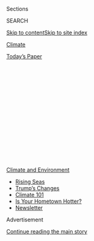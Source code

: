 <div id="app">

<div>

<div>

<div>

<div class="NYTAppHideMasthead css-1q2w90k e1suatyy0">

<div class="section css-ui9rw0 e1suatyy2">

<div class="css-eph4ug er09x8g0">

<div class="css-6n7j50">

</div>

<span class="css-1dv1kvn">Sections</span>

<div class="css-10488qs">

<span class="css-1dv1kvn">SEARCH</span>

</div>

[Skip to content](#site-content)[Skip to site
index](#site-index)

</div>

<div id="masthead-section-label" class="css-1wr3we4 eaxe0e00">

[Climate](https://www.nytimes3xbfgragh.onion/section/climate)

</div>

<div class="css-10698na e1huz5gh0">

</div>

</div>

<div id="masthead-bar-one" class="section hasLinks css-15hmgas e1csuq9d3">

<div class="css-uqyvli e1csuq9d0">

</div>

<div class="css-1uqjmks e1csuq9d1">

</div>

<div class="css-9e9ivx">

[](https://myaccount.nytimes3xbfgragh.onion/auth/login?response_type=cookie&client_id=vi)

</div>

<div class="css-1bvtpon e1csuq9d2">

[Today’s
Paper](https://www.nytimes3xbfgragh.onion/section/todayspaper)

</div>

</div>

</div>

</div>

<div data-aria-hidden="false">

<div id="site-content" data-role="main">

<div>

<div class="css-1aor85t" style="opacity:0.000000001;z-index:-1;visibility:hidden">

<div class="css-1hqnpie">

<div class="css-epjblv">

<span class="css-17xtcya">[Climate](/section/climate)</span><span class="css-x15j1o">|</span><span class="css-fwqvlz">Virus
Crisis Exposes Cascading Weaknesses in U.S. Disaster
Response</span>

</div>

<div class="css-k008qs">

<div class="css-1iwv8en">

<span class="css-18z7m18"></span>

<div>

</div>

</div>

<span class="css-1n6z4y">https://nyti.ms/2Tv736k</span>

<div class="css-1705lsu">

<div class="css-4xjgmj">

<div class="css-4skfbu" data-role="toolbar" data-aria-label="Social Media Share buttons, Save button, and Comments Panel with current comment count" data-testid="share-tools">

  - 
  - 
  - 
  - 
    
    <div class="css-6n7j50">
    
    </div>

  - 
  - 

</div>

</div>

</div>

</div>

</div>

</div>

<div id="NYT_TOP_BANNER_REGION" class="css-13pd83m">

<div>

<div id="styln-prism-menu-1591906231550" class="section interactive-content interactive-size-medium css-1edisqu">

<div class="css-17ih8de interactive-body">

<div id="scroll-container" class="css-1gj85ro">

[<span class="styln-title-wrap"><span class="css-1pje3qr">Climate
and</span><span class="css-1pje3qr">
Environment</span></span>](https://www.nytimes3xbfgragh.onion/section/climate?action=click&pgtype=Article&state=default&region=TOP_BANNER&context=storylines_menu)

  - [Rising
    Seas](https://www.nytimes3xbfgragh.onion/2020/07/30/climate/sea-level-inland-floods.html?action=click&pgtype=Article&state=default&region=TOP_BANNER&context=storylines_menu)
  - [Trump’s
    Changes](https://www.nytimes3xbfgragh.onion/interactive/2020/climate/trump-environment-rollbacks.html?action=click&pgtype=Article&state=default&region=TOP_BANNER&context=storylines_menu)
  - [Climate 101](https://www.nytimes3xbfgragh.onion/interactive/2020/04/19/climate/climate-crash-course-1.html?action=click&pgtype=Article&state=default&region=TOP_BANNER&context=storylines_menu)
  - [Is Your Hometown
    Hotter?](https://www.nytimes3xbfgragh.onion/interactive/2018/08/30/climate/how-much-hotter-is-your-hometown.html?action=click&pgtype=Article&state=default&region=TOP_BANNER&context=storylines_menu)
  - [Newsletter](https://www.nytimes3xbfgragh.onion/newsletters/climate-change?action=click&pgtype=Article&state=default&region=TOP_BANNER&context=storylines_menu)

</div>

</div>

</div>

</div>

</div>

<div id="top-wrapper" class="css-1sy8kpn">

<div id="top-slug" class="css-l9onyx">

Advertisement

</div>

[Continue reading the main
story](#after-top)

<div class="ad top-wrapper" style="text-align:center;height:100%;display:block;min-height:250px">

<div id="top" class="place-ad" data-position="top" data-size-key="top">

</div>

</div>

<div id="after-top">

</div>

</div>

<div>

<div id="sponsor-wrapper" class="css-1hyfx7x">

<div id="sponsor-slug" class="css-19vbshk">

Supported by

</div>

[Continue reading the main
story](#after-sponsor)

<div id="sponsor" class="ad sponsor-wrapper" style="text-align:center;height:100%;display:block">

</div>

<div id="after-sponsor">

</div>

</div>

<div class="css-186x18t">

</div>

<div class="css-1vkm6nb ehdk2mb0">

# Virus Crisis Exposes Cascading Weaknesses in U.S. Disaster Response

</div>

<div class="css-79elbk" data-testid="photoviewer-wrapper">

<div class="css-z3e15g" data-testid="photoviewer-wrapper-hidden">

</div>

<div class="css-1a48zt4 ehw59r15" data-testid="photoviewer-children">

![<span class="css-16f3y1r e13ogyst0" data-aria-hidden="true">Volunteers
unloaded supplies for drive-up food distribution in Yakima, Wash., this
week.</span><span class="css-cnj6d5 e1z0qqy90" itemprop="copyrightHolder"><span class="css-1ly73wi e1tej78p0">Credit...</span><span><span>Amanda
Ray/Yakima Herald-Republic, via Associated
Press</span></span></span>](https://static01.graylady3jvrrxbe.onion/images/2020/05/22/climate/22CLI-FEMA1/22CLI-FEMA1-articleLarge.jpg?quality=75&auto=webp&disable=upscale)

</div>

</div>

<div class="css-18e8msd">

<div class="css-vp77d3 epjyd6m0">

<div class="css-hus3qt ey68jwv0" data-aria-hidden="true">

[![Christopher
Flavelle](https://static01.graylady3jvrrxbe.onion/images/2019/06/28/climate/author-chris-flavelle/author-chris-flavelle-thumbLarge-v3.png
"Christopher Flavelle")](https://www.nytimes3xbfgragh.onion/by/christopher-flavelle)

</div>

<div class="css-1baulvz">

By [<span class="css-1baulvz last-byline" itemprop="name">Christopher
Flavelle</span>](https://www.nytimes3xbfgragh.onion/by/christopher-flavelle)

</div>

</div>

  - 
    
    <div class="css-ld3wwf e16638kd2">
    
    May 22,
    2020
    
    </div>

  - 
    
    <div class="css-4xjgmj">
    
    <div class="css-d8bdto" data-role="toolbar" data-aria-label="Social Media Share buttons, Save button, and Comments Panel with current comment count" data-testid="share-tools">
    
      - 
      - 
      - 
      - 
        
        <div class="css-6n7j50">
        
        </div>
    
      - 
      - 
    
    </div>
    
    </div>

</div>

</div>

<div class="section meteredContent css-1r7ky0e" name="articleBody" itemprop="articleBody">

<div class="css-1fanzo5 StoryBodyCompanionColumn">

<div class="css-53u6y8">

WASHINGTON — For decades, the backbone of the nation’s disaster response
system — and a hallmark of American generosity — has been its army of
volunteers who race toward danger to help shelter, feed and counsel
victims of hurricanes, wildfires and other calamities.

However, the Covid-19 pandemic has exposed a critical weakness in this
system: Most volunteers are older people at higher risk from the virus,
so this year they can’t participate in person. Typically more than five
million volunteers work in disaster relief annually, said Greg
Forrester, president of National Voluntary Organizations Active in
Disasters, an association of nonprofit groups, but this year he expects
the number to decline by 50 percent.

Asked how disaster relief efforts can meet the usual demand with half as
many people, Mr. Forrester said: “You won’t.”

It is the latest in a cascading series of problems facing an already
fraying system ahead of what is expected to be an [unusually
severe](https://www.nytimes3xbfgragh.onion/2020/05/21/climate/hurricane-season-2020-noaa.html)
hurricane season combined with disasters like this week’s dam collapse
and flooding in Michigan, a state particularly hard hit by Covid-19.

</div>

</div>

<div class="css-1fanzo5 StoryBodyCompanionColumn">

<div class="css-53u6y8">

The Federal Emergency Management Agency is [running
short](https://www.nytimes3xbfgragh.onion/2020/04/03/climate/fema-staff-shortage-coronavirus.html)
of highly trained personnel as the virus depletes its staff.
Longstanding procedures for sheltering victims in gymnasiums or other
crowded spaces [suddenly are
dangerous](https://www.nytimes3xbfgragh.onion/2020/03/21/climate/virus-fema-disaster-aid-shelter.html)
because they risk worsening the pandemic. And traditional agreements
among states to help each other if crisis strikes are now sputtering as
states remain wary of exposing their own people to the virus.

It amounts to one of the most severe tests in decades for a system
designed to respond to local or regional storms or other disasters — not
a crisis on a national scale. Yet FEMA has been forced to take a primary
role in Covid-19, deploying more than 3,000 staff nationwide and
effectively running its first 50-state disaster response.

“A pandemic complicates every aspect of disaster planning and response
in a way that we have never experienced before,” said Chris Currie, who
leads the team at the nonpartisan Government Accountability Office that
looks at emergency management. “You’re only as good as the weakest
link.”

FEMA says it has taken steps to prepare for hurricane season, including
expanding its coordination center in Washington, hiring staff and
working with state and local officials and nonprofits to adapt to the
pandemic. “We have not taken our eye off the ball about handling other
disasters that may occur during this time,” Peter Gaynor, FEMA’s
administrator, said in a briefing this month.

</div>

</div>

<div class="css-1fanzo5 StoryBodyCompanionColumn">

<div class="css-53u6y8">

On Wednesday, the agency said it intended to avoid, as much as possible,
sending relief staff into disaster zones this year, instead relying on
“virtual” assistance such as talking to survivors by phone, using
photos or other documentation of storm damage to approve claims and
meeting with state and local counterparts online rather than in person.

</div>

</div>

<div class="css-79elbk" data-testid="photoviewer-wrapper">

<div class="css-z3e15g" data-testid="photoviewer-wrapper-hidden">

</div>

<div class="css-1a48zt4 ehw59r15" data-testid="photoviewer-children">

![<span class="css-16f3y1r e13ogyst0" data-aria-hidden="true">Peter
Gaynor, FEMA’s administrator, at a White House coronavirus briefing in
March.</span><span class="css-cnj6d5 e1z0qqy90" itemprop="copyrightHolder"><span class="css-1ly73wi e1tej78p0">Credit...</span><span>Al
Drago for The New York
Times</span></span>](https://static01.graylady3jvrrxbe.onion/images/2020/05/22/climate/22CLI-FEMA2/merlin_170845608_9276114d-fed5-432f-bdb5-5939a08e0d3f-articleLarge.jpg?quality=75&auto=webp&disable=upscale)

</div>

</div>

<div class="css-1fanzo5 StoryBodyCompanionColumn">

<div class="css-53u6y8">

Volunteers are key to America’s disaster response, distributing
supplies, clearing debris, and rebuilding homes. In interviews,
executives with the nonprofit organizations like the Salvation Army that
help organize volunteer teams said that, in normal years, they would be
training and equipping thousands of people and flying them to whichever
part of the country needs help, then housing and feeding them in close
quarters.

<div id="NYT_MAIN_CONTENT_1_REGION" class="css-9tf9ac">

<div>

<div id="styln-prism-guide-1593610178459" class="section interactive-content interactive-size-medium css-1ftcdic">

<div class="css-17ih8de interactive-body">

<div id="prism-freeform-block-37356" class="css-19mumt8" data-role="complementary" data-storyline="Climate and Environment" data-truncated="false" tabindex="0">

<div class="css-a8d9oz">

<div>

[](https://www.nytimes3xbfgragh.onion/section/climate?action=click&pgtype=Article&state=default&region=MAIN_CONTENT_1&context=storylines_keepup)

### Climate and Environment ›

#### Keep Up on the Latest Climate News

Updated July 30, 2020

Here’s what you need to know about the latest climate change news this
week:

  -   - [Floods
        in](https://www.nytimes3xbfgragh.onion/2020/07/30/climate/bangladesh-floods.html?action=click&pgtype=Article&state=default&region=MAIN_CONTENT_1&context=storylines_keepup)[Bangladesh](https://www.nytimes3xbfgragh.onion/2020/07/30/climate/bangladesh-floods.html?action=click&pgtype=Article&state=default&region=MAIN_CONTENT_1&context=storylines_keepup)
        are punishing the people least responsible for climate change.
      - As climate change raises sea levels, [storm surges and high
        tides](https://www.nytimes3xbfgragh.onion/2020/07/30/climate/sea-level-inland-floods.html?action=click&pgtype=Article&state=default&region=MAIN_CONTENT_1&context=storylines_keepup)
        are likely to push farther inland.
      - The E.P.A. inspector general plans to investigate whether a
        rollback of fuel efficiency standards [violated government
        rules](https://www.nytimes3xbfgragh.onion/2020/07/27/climate/trump-fuel-efficiency-rule.html?action=click&pgtype=Article&state=default&region=MAIN_CONTENT_1&context=storylines_keepup).

<div id="styln-survey-component-37356" class="styln-survey-component">

</div>

</div>

</div>

</div>

</div>

</div>

</div>

</div>

Suddenly, none of that works.

Three-quarters of the Salvation Army’s volunteers for most disasters are
65 or older, according to Jeff Jellets, the group’s disaster coordinator
for the southern United States. For those people, “We’re telling them,
maybe this isn’t the best time for you to deploy,” he said, given that
older people are at particularly high risk from Covid-19.

The consequences could be enormous: The Salvation Army has more than 2.7
million volunteers annually for everything from disaster response to
after-school programs and vocational programs. Disaster volunteers
worked 3.5 million hours during the 2017 hurricane season.

The Salvation Army is considering using more paid staff and housing them
in hotels rather than dormitories. But that’s expensive, Mr. Jellets
said, and the pandemic has closed many of the Salvation Army’s thrift
stores, which bring in almost in $600 million annually in sales.

Habitat for Humanity, which last year helped rebuild or repair almost
700 homes damaged by disasters in the United States, also gets many of
its volunteers from older Americans, according to Jonathan Reckford, the
chief executive officer. Given the risks of air travel combined with the
danger that volunteers inadvertently bring the disease into a community
they’re trying to help, Mr. Reckford said Habitat for Humanity had hit
pause, for now, on deploying any volunteers.

Overall, the organization fielded 1.2 million volunteers last year for
all its work. It did not break out a number for disaster response.

</div>

</div>

<div class="css-1fanzo5 StoryBodyCompanionColumn">

<div class="css-53u6y8">

<div class="css-1q1hscp">

<div class="css-1xk4eoy">

<div id="CLIM">

</div>

</div>

</div>

That means its group quite likely won’t be able to respond the way it
usually does if a hurricane were to strike the United States this year.
“It’s our greatest fear right now,” Mr. Reckford said.

If a disaster struck a part of the country that was under large-scale
quarantine, “we would really have to back away from some of our response
in those areas,” Mary Casey-Lockyer, a senior associate with the
disaster health program for the American Red Cross, said during a
webinar for nonprofits last week. The Red Cross deployed 9,000 workers
to large disasters last year; it expects to deploy half as many
volunteers as usual in person this year.

“I don’t want to imagine a world where it’s so bad we can’t respond,”
added Cathy Earl, director of disaster response for the United Methodist
Committee on Relief, which has 10,000 volunteers around the country who
work on disaster response. She said it was hard to project how many
volunteers would be deployed this year, but called a 50 percent decrease
“a reasonable estimate.”

The volunteer shortage threatens to ripple through the nation’s disaster
response system, exacerbating other problems.

One spillover effect will be financial. Under federal law, state or
local governments typically have to put up $25 for every $75 the federal
government provides for disaster relief. But they’re allowed to count
the services of volunteers toward that amount, Mr. Forrester said.

As a result, fewer volunteers means cities, counties and states need to
come up with more of their own money to get federal aid.

</div>

</div>

<div class="css-1fanzo5 StoryBodyCompanionColumn">

<div class="css-53u6y8">

But local governments are already struggling financially from the virus.
Counties alone have seen [$144
billion](https://www.naco.org/sites/default/files/documents/NACo_COVID-19_Fiscal_Impact_Analysis-Executive_Summary_0.pdf)
in lost income and increased expenditures, more than one-fifth of their
total budgets, according to the National Association of Counties. “Our
costs are skyrocketing and our revenues are plummeting,” said Paul
Guequierre, a spokesman for the
association.

</div>

</div>

<div class="css-79elbk" data-testid="photoviewer-wrapper">

<div class="css-z3e15g" data-testid="photoviewer-wrapper-hidden">

</div>

<div class="css-1a48zt4 ehw59r15" data-testid="photoviewer-children">

<div class="css-1xdhyk6 erfvjey0">

<span class="css-1ly73wi e1tej78p0">Image</span>

<div class="css-zjzyr8">

<div data-testid="lazyimage-container" style="height:257.77777777777777px">

</div>

</div>

</div>

<span class="css-16f3y1r e13ogyst0" data-aria-hidden="true">Volunteers
arranged cots at the Dallas Convention Center for people displaced by
Hurricane Harvey in
2017.</span><span class="css-cnj6d5 e1z0qqy90" itemprop="copyrightHolder"><span class="css-1ly73wi e1tej78p0">Credit...</span><span>Jim
Wilson/The New York Times</span></span>

</div>

</div>

<div class="css-1fanzo5 StoryBodyCompanionColumn">

<div class="css-53u6y8">

At the same time, the federal government is asking local officials to
take on new tasks.

One of the toughest challenges will be evacuating and sheltering people
[without spreading the
virus](https://www.nytimes3xbfgragh.onion/2020/03/21/climate/virus-fema-disaster-aid-shelter.html).
This week following the dam collapse in Michigan, Gov. Gretchen Whitmer
[acknowledged](https://www.nytimes3xbfgragh.onion/2020/05/19/us/michigan-dam-breach.html?action=click&module=Top%20Stories&pgtype=Homepage)
that social distancing in shelters would be difficult.

This week FEMA
[advised](https://www.fema.gov/media-library-data/1589997234798-adb5ce5cb98a7a89e3e1800becf0eb65/2020_Hurricane_Pandemic_Plan.pdf)
state and local governments to find backup sources for supplies, find
ways to distribute them without physical contact, figure out how to stop
disaster survivors from gathering in groups, and to do all that with
“diminished support” from volunteers.

In its new guidance, FEMA also laid out a host of new challenges facing
disaster shelters. Local officials, it said, must find more space, and
come up with a plan to shelter people with Covid-19.

FEMA even urged local officials to revise their plans for dealing with
disaster victims’ pets, since spacing rules at shelters means there
might not be room for them.

When states don’t have enough people to respond to a disaster, they
usually start by asking other states to send their own emergency
management teams. But with Covid-19, “They’re not sure what they might
need in their own states,” said Joyce Flinn, Iowa’s emergency management
director and head of the committee at the National Emergency Management
Association that oversees the [mutual-aid
system](https://www.bloomberg.com/news/articles/2017-10-06/fewer-states-sent-help-to-puerto-rico-than-to-texas-or-florida?sref=UBrhZ1ro).

</div>

</div>

<div class="css-1fanzo5 StoryBodyCompanionColumn">

<div class="css-53u6y8">

When those options prove inadequate, cities and states are meant to turn
to FEMA for support. However, the agency was already [stretched
thin](https://www.gao.gov/products/GAO-20-360) as climate change makes
disasters more frequent and intense. The virus crisis has stretched it
[further](https://www.nytimes3xbfgragh.onion/2020/04/03/climate/fema-staff-shortage-coronavirus.html).

Brock Long, who headed FEMA during the catastrophic hurricanes and
wildfires of 2017 and 2018, said there was only so much the agency’s own
people could do. “They’re like the sixth man coming off the bench in a
basketball game, down by 20, and being told to win the game,” Mr. Long
said. “We win and lose together.”

</div>

</div>

<div>

</div>

</div>

<div>

</div>

<div>

</div>

<div>

</div>

<div>

<div id="bottom-wrapper" class="css-1ede5it">

<div id="bottom-slug" class="css-l9onyx">

Advertisement

</div>

[Continue reading the main
story](#after-bottom)

<div id="bottom" class="ad bottom-wrapper" style="text-align:center;height:100%;display:block;min-height:90px">

</div>

<div id="after-bottom">

</div>

</div>

</div>

</div>

</div>

## Site Index

<div>

</div>

## Site Information Navigation

  - [© <span>2020</span> <span>The New York Times
    Company</span>](https://help.nytimes3xbfgragh.onion/hc/en-us/articles/115014792127-Copyright-notice)

<!-- end list -->

  - [NYTCo](https://www.nytco.com/)
  - [Contact
    Us](https://help.nytimes3xbfgragh.onion/hc/en-us/articles/115015385887-Contact-Us)
  - [Work with us](https://www.nytco.com/careers/)
  - [Advertise](https://nytmediakit.com/)
  - [T Brand Studio](http://www.tbrandstudio.com/)
  - [Your Ad
    Choices](https://www.nytimes3xbfgragh.onion/privacy/cookie-policy#how-do-i-manage-trackers)
  - [Privacy](https://www.nytimes3xbfgragh.onion/privacy)
  - [Terms of
    Service](https://help.nytimes3xbfgragh.onion/hc/en-us/articles/115014893428-Terms-of-service)
  - [Terms of
    Sale](https://help.nytimes3xbfgragh.onion/hc/en-us/articles/115014893968-Terms-of-sale)
  - [Site
    Map](https://spiderbites.nytimes3xbfgragh.onion)
  - [Help](https://help.nytimes3xbfgragh.onion/hc/en-us)
  - [Subscriptions](https://www.nytimes3xbfgragh.onion/subscription?campaignId=37WXW)

</div>

</div>

</div>

</div>
